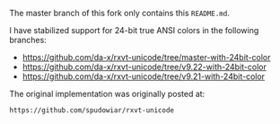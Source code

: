 The master branch of this fork only contains this `README.md`.

I have stabilized support for 24-bit true ANSI colors in the following branches:

 * https://github.com/da-x/rxvt-unicode/tree/master-with-24bit-color
 * https://github.com/da-x/rxvt-unicode/tree/v9.22-with-24bit-color
 * https://github.com/da-x/rxvt-unicode/tree/v9.21-with-24bit-color

The original implementation was originally posted at:

    https://github.com/spudowiar/rxvt-unicode
